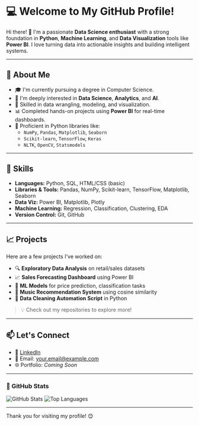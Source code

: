# 💻 Welcome to My GitHub Profile!

Hi there! 👋 I'm a passionate **Data Science enthusiast** with a strong foundation in **Python**, **Machine Learning**, and **Data Visualization** tools like **Power BI**. I love turning data into actionable insights and building intelligent systems.

---

## 🧠 About Me

- 🎓 I'm currently pursuing a degree in Computer Science.
- 🔬 I'm deeply interested in **Data Science**, **Analytics**, and **AI**.
- 🧰 Skilled in data wrangling, modeling, and visualization.
- 📊 Completed hands-on projects using **Power BI** for real-time dashboards.
- 🐍 Proficient in Python libraries like:
  - `NumPy`, `Pandas`, `Matplotlib`, `Seaborn`
  - `Scikit-learn`, `TensorFlow`, `Keras`
  - `NLTK`, `OpenCV`, `Statsmodels`

---

## 🚀 Skills

- **Languages:** Python, SQL, HTML/CSS (basic)
- **Libraries & Tools:** Pandas, NumPy, Scikit-learn, TensorFlow, Matplotlib, Seaborn
- **Data Viz:** Power BI, Matplotlib, Plotly
- **Machine Learning:** Regression, Classification, Clustering, EDA
- **Version Control:** Git, GitHub

---

## 📈 Projects

Here are a few projects I've worked on:

- 🔍 **Exploratory Data Analysis** on retail/sales datasets
- 📈 **Sales Forecasting Dashboard** using Power BI
- 🤖 **ML Models** for price prediction, classification tasks
- 🎵 **Music Recommendation System** using cosine similarity
- 🧹 **Data Cleaning Automation Script** in Python

> 💡 Check out my repositories to explore more!

---

## 📫 Let's Connect

- 💼 [LinkedIn](https://linkedin.com/in/your-profile)  
- 📧 Email: your.email@example.com  
- 🌐 Portfolio: *Coming Soon*

---

### 🔧 GitHub Stats

![GitHub Stats](https://github-readme-stats.vercel.app/api?username=your-username&show_icons=true&theme=tokyonight)
![Top Languages](https://github-readme-stats.vercel.app/api/top-langs/?username=your-username&layout=compact&theme=tokyonight)

---

Thank you for visiting my profile! 😊
